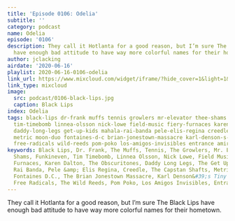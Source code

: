 ```yaml
---
title: 'Episode 0106: Odelia'
subtitle: ''
category: podcast
name: Odelia
episode: '0106'
description: They call it Hotlanta for a good reason, but I’m sure The Black Lips
  have enough bad attitude to have way more colorful names for their hometown.
author: jclacking
airdate: '2020-06-16'
playlist: 2020-06-16-0106-odelia
link_url: https://www.mixcloud.com/widget/iframe/?hide_cover=1&light=1&hide_artwork=1&feed=%2Fthe-lacking-org%2Fuhwl55-106-odelia%2F
link_type: mixcloud
image:
  src: podcast/0106-black-lips.jpg
  caption: Black Lips
index: Odelia
tags: black-lips dr-frank muffs tennis growlers mr-elevator thee-shams funkineven
  tim-timebomb linnea-olsson nick-lowe field-music fiery-furnaces karen-dalton obscuritones
  daddy-long-legs get-up-kids mahala-rai-banda pele-elis-regina creedle capstan-shafts
  metric moon-duo fontaines-d-c brian-jonestown-massacre karl-denson-s-tiny-universe
  free-radicals wild-reeds pom-poko los-amigos-invisibles entrance amir-alexander
keywords: Black Lips, Dr. Frank, The Muffs, Tennis, The Growlers, Mr. Elevator, Thee
  Shams, Funkineven, Tim Timebomb, Linnea Olsson, Nick Lowe, Field Music, The Fiery
  Furnaces, Karen Dalton, The Obscuritones, Daddy Long Legs, The Get Up Kids, Mahala
  Rai Banda, Pele &amp; Elis Regina, Creedle, The Capstan Shafts, Metric, Moon Duo,
  Fontaines D.C., The Brian Jonestown Massacre, Karl Denson&#39;s Tiny Universe, The
  Free Radicals, The Wild Reeds, Pom Poko, Los Amigos Invisibles, Entrance, Amir Alexander
---
```

They call it Hotlanta for a good reason, but I’m sure The Black Lips have enough bad attitude to have way more colorful names for their hometown.
